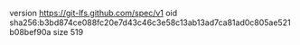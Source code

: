 version https://git-lfs.github.com/spec/v1
oid sha256:b3bd874ce088fc20e7d43c46c3e58c13ab13ad7ca81ad0c805ae521b08bef90a
size 519
